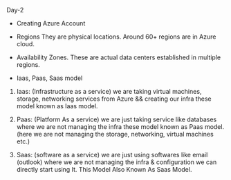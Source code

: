 
Day-2  

- Creating Azure Account  

- Regions
  They are physical locations.
  Around 60+ regions are in Azure cloud.  

- Availability Zones. 
  These are actual data centers established in multiple regions.   


- Iaas, Paas, Saas model 

1) Iaas: (Infrastructure as a service)
   we are taking virtual machines, storage, networking services from Azure && creating our infra these model known as Iaas model.  

2) Paas: (Platform As a service)
   we are just taking service like databases where we are not managing the infra these model known as Paas model.
   (here we are not managing the storage, networking, virtual machines etc.)  

3) Saas: (software as a service)
   we are just using softwares like email (outlook) where we are not managing the infra & configuration we can directly start using It.
   This Model Also Known As Saas Model.   


    